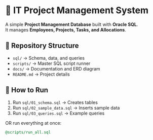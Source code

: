 # 🚀 IT Project Management System

A simple **Project Management Database** built with **Oracle SQL**.  
It manages **Employees, Projects, Tasks, and Allocations**.

## 📂 Repository Structure
- `sql/` → Schema, data, and queries  
- `scripts/` → Master SQL script runner  
- `docs/` → Documentation and ERD diagram  
- `README.md` → Project details  

## 🚀 How to Run
1. Run `sql/01_schema.sql` → Creates tables  
2. Run `sql/02_sample_data.sql` → Inserts sample data  
3. Run `sql/03_queries.sql` → Example queries  

OR run everything at once:
```sql
@scripts/run_all.sql
